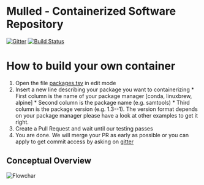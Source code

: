 # Mulled - Containerized Software Repository

[![Gitter](https://badges.gitter.im/mulled/mulled.svg)](https://gitter.im/mulled/mulled?utm_source=badge&utm_medium=badge&utm_campaign=pr-badge&utm_content=badge) [![Build Status](https://travis-ci.org/mulled/mulled.svg?branch=master)](https://travis-ci.org/mulled/mulled)


# How to build your own container

  1. Open the file [packages.tsv](https://github.com/mulled/mulled/blob/master/packages.tsv) in edit mode
  2. Insert a new line describing your package you want to containerizing
    * First column is the name of your package manager [conda, linuxbrew, alpine]
    * Second column is the package name (e.g. samtools)
    * Third column is the package version (e.g. 1.3--1). The version format depends on your package manager please have a look at other examples to get it right.
  3. Create a Pull Request and wait until our testing passes
  4. You are done. We will merge your PR as early as possible or you can apply to get commit access by asking on [gitter](https://gitter.im/mulled/mulled?utm_source=badge&utm_medium=badge&utm_campaign=pr-badge&utm_content=badge)




## Conceptual Overview

![Flowchar](pictures/mulledflow.png)
